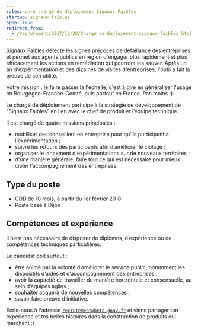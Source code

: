 ```yaml
---
roles: un·e chargé de déploiement Signaux Faibles
startup: signaux-faibles
open: true
redirect_from:
  - /recrutement/2017/12/20/Charge-de-deploiement-signaux-faibles.html
---
```

[Signaux Faibles](https://beta.gouv.fr/startup/signaux-faibles.html) détecte les signes précoces de défaillance des entreprises et permet aux agents publics en région d'engager plus rapidement et plus efficacement les actions en remédiation qui pourront les sauver. Après un an d'expérimentation et des dizaines de visites d'entreprises, l'outil a fait la preuve de son utilité.

Votre mission : le faire passer là l'échelle, c'est à dire en généraliser l'usage en Bourgogne-Franche-Comté, puis partout en France. Pas moins ;)

<!--more-->

Le chargé de déploiement participe à la stratégie de développement de “Signaux Faibles” en lien avec le chef de produit et l’équipe technique.

Il est chargé de quatre missions principales :
* mobiliser des conseillers en entreprise pour qu’ils participent a l'expérimentation ;
* suivre les retours des participants afin d’améliorer le ciblage ;
* organiser le lancement d'expérimentations sur de nouveaux territoires ;
* d'une manière générale, faire tout ce qui est nécessaire pour mieux cibler l’accompagnement des entreprises.

## Type du poste
* CDD de 10 mois, à partir du 1er février 2018.
* Poste basé à Dijon

## Compétences et expérience
Il n’est pas nécessaire de disposer de diplômes, d’expérience ou de compétences techniques particulières.

Le candidat doit surtout :
* être animé par la volonté d’améliorer le service public, notamment les dispositifs d’aides et d’accompagnement des entreprises ;
* avoir la capacité de travailler de manière horizontale et consensuelle, au sein d’équipes agiles ;
* souhaiter acquérir de nouvelles compétences ;
* savoir faire preuve d’initiative.

Écris-nous à l'adresse [`recrutement@beta.gouv.fr`](mailto:recrutement@beta.gouv.fr) et viens partager ton expérience et tes belles histoires dans la construction de produits qui marchent ;)

